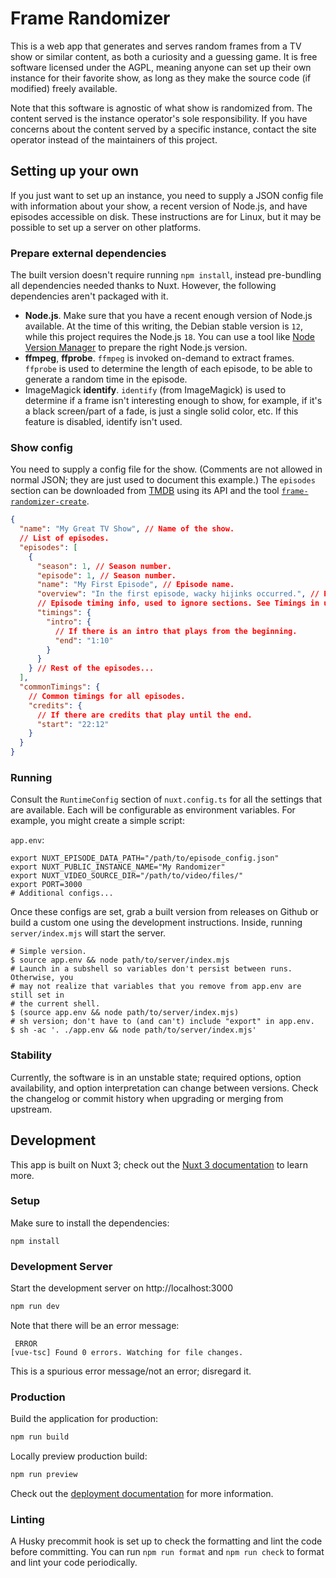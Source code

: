 # Frame Randomizer

This is a web app that generates and serves random frames from a TV show or similar content, as both a curiosity and a guessing game. It is free software licensed under the AGPL, meaning anyone can set up their own instance for their favorite show, as long as they make the source code (if modified) freely available.

Note that this software is agnostic of what show is randomized from. The content served is the instance operator's sole responsibility. If you have concerns about the content served by a specific instance, contact the site operator instead of the maintainers of this project.

## Setting up your own

If you just want to set up an instance, you need to supply a JSON config file with information about your show, a recent version of Node.js, and have episodes accessible on disk. These instructions are for Linux, but it may be possible to set up a server on other platforms.

### Prepare external dependencies

The built version doesn't require running `npm install`, instead pre-bundling all dependencies needed thanks to Nuxt. However, the following dependencies aren't packaged with it.

- **Node.js**. Make sure that you have a recent enough version of Node.js available. At the time of this writing, the Debian stable version is `12`, while this project requires the Node.js `18`. You can use a tool like [Node Version Manager](https://github.com/nvm-sh/nvm) to prepare the right Node.js version.
- **ffmpeg**, **ffprobe**. `ffmpeg` is invoked on-demand to extract frames. `ffprobe` is used to determine the length of each episode, to be able to generate a random time in the episode.
- ImageMagick **identify**. `identify` (from ImageMagick) is used to determine if a frame isn't interesting enough to show, for example, if it's a black screen/part of a fade, is just a single solid color, etc. If this feature is disabled, identify isn't used.

### Show config

You need to supply a config file for the show. (Comments are not allowed in normal JSON; they are just used to document this example.) The `episodes` section can be downloaded from [TMDB](https://www.themoviedb.org/) using its API and the tool [`frame-randomizer-create`](https://github.com/steadygaze/frame-randomizer-create/).

```json
{
  "name": "My Great TV Show", // Name of the show.
  // List of episodes.
  "episodes": [
    {
      "season": 1, // Season number.
      "episode": 1, // Season number.
      "name": "My First Episode", // Episode name.
      "overview": "In the first episode, wacky hijinks occurred.", // Plot overview.
      // Episode timing info, used to ignore sections. See Timings in utils/file.ts.
      "timings": {
        "intro": {
          // If there is an intro that plays from the beginning.
          "end": "1:10"
        }
      }
    } // Rest of the episodes...
  ],
  "commonTimings": {
    // Common timings for all episodes.
    "credits": {
      // If there are credits that play until the end.
      "start": "22:12"
    }
  }
}
```

### Running

Consult the `RuntimeConfig` section of `nuxt.config.ts` for all the settings that are available. Each will be configurable as environment variables. For example, you might create a simple script:

`app.env`:

```shell
export NUXT_EPISODE_DATA_PATH="/path/to/episode_config.json"
export NUXT_PUBLIC_INSTANCE_NAME="My Randomizer"
export NUXT_VIDEO_SOURCE_DIR="/path/to/video/files/"
export PORT=3000
# Additional configs...
```

Once these configs are set, grab a built version from releases on Github or build a custom one using the development instructions. Inside, running `server/index.mjs` will start the server.

```shell
# Simple version.
$ source app.env && node path/to/server/index.mjs
# Launch in a subshell so variables don't persist between runs. Otherwise, you
# may not realize that variables that you remove from app.env are still set in
# the current shell.
$ (source app.env && node path/to/server/index.mjs)
# sh version; don't have to (and can't) include "export" in app.env.
$ sh -ac '. ./app.env && node path/to/server/index.mjs'
```

### Stability

Currently, the software is in an unstable state; required options, option availability, and option interpretation can change between versions. Check the changelog or commit history when upgrading or merging from upstream.

## Development

This app is built on Nuxt 3; check out the [Nuxt 3 documentation](https://nuxt.com/docs/getting-started/introduction) to learn more.

### Setup

Make sure to install the dependencies:

```shell
npm install
```

### Development Server

Start the development server on http://localhost:3000

```bash
npm run dev
```

Note that there will be an error message:

```shell
 ERROR
[vue-tsc] Found 0 errors. Watching for file changes.
```

This is a spurious error message/not an error; disregard it.

### Production

Build the application for production:

```bash
npm run build
```

Locally preview production build:

```bash
npm run preview
```

Check out the [deployment documentation](https://nuxt.com/docs/getting-started/deployment) for more information.

### Linting

A Husky precommit hook is set up to check the formatting and lint the code before committing. You can run `npm run format` and `npm run check` to format and lint your code periodically.
